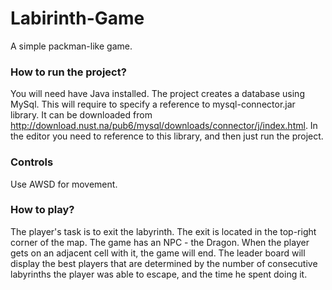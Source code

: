 # Labirinth-Game
A simple packman-like game.

### How to run the project?
You will need have Java installed. The project creates a database using MySql. This will require to specify a reference to mysql-connector.jar library. It can be downloaded from http://download.nust.na/pub6/mysql/downloads/connector/j/index.html. In the editor you need to reference to this library, and then just run the project.

### Controls
Use AWSD for movement. 

### How to play?
The player's task is to exit the labyrinth. The exit is located in the top-right corner of the map. The game has an NPC - the Dragon. When the player gets on an adjacent cell with it, the game will end. The leader board will display the best players that are determined by the number of consecutive labyrinths the player was able to escape, and the time he spent doing it.
